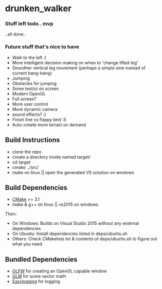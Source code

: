 # drunken_walker

### Stuff left todo.. mvp

..all done..


### Future stuff that's nice to have
 * Walk to the left :)
 * More intelligent decision making on when to 'change lifted leg'
 * Smoother vertical leg movement (perhaps a simple sine instead of current bang-bang)
 * Jumping
 * Obstacles for jumping
 * Some text/ui on screen
 * Modern OpenGL
 * Full screen?
 * More user control
 * More dynamic camera
 * sound effects? :)
 * Finish line vs flappy bird :S
 * Auto-create more terrain on demand


## Build Instructions

* clone the repo
* create a directory inside named target/ 
* cd target
* cmake ../src/
* make on linux || open the generated VS solution on windows


## Build Dependencies
* [CMake](https://cmake.org/) >= 3.1
* make & g++ on linux || vs2015 on windows

Then:
* On Windows: Builds on Visual Studio 2015 without any external dependencies 
* On Ubuntu: Install dependencies listed in deps/ubuntu.sh
* Others: Check CMakelists.txt & contents of deps/ubuntu.sh to figure out what you need

## Bundled Dependencies
* [GLFW](http://www.glfw.org/) for creating an OpenGL capable window
* [GLM](https://github.com/g-truc/glm) for some vector math
* [Easylogging](https://github.com/easylogging/easyloggingpp) for logging
